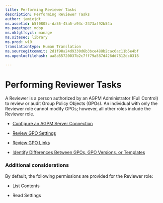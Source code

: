 ```yaml
---
title: Performing Reviewer Tasks
description: Performing Reviewer Tasks
author: jamiejdt
ms.assetid: b5f0805c-da55-45a5-a94c-2473af92b54a
ms.pagetype: mdop
ms.mktglfcycl: manage
ms.sitesec: library
ms.prod: w10
translationtype: Human Translation
ms.sourcegitcommit: 2d1f98a24d9330d6b3bce488b2cac6ac11b5e4bf
ms.openlocfilehash: aa8a55720037b2c7ff79a587d426dd7812dc0318

---
```



# Performing Reviewer Tasks


A Reviewer is a person authorized by an AGPM Administrator (Full Control) to review or audit Group Policy Objects (GPOs). An individual with only the Reviewer role cannot modify GPOs; however, all other roles include the Reviewer role.

-   [Configure an AGPM Server Connection](configure-an-agpm-server-connection-agpm40.md)

-   [Review GPO Settings](review-gpo-settings-agpm40.md)

-   [Review GPO Links](review-gpo-links-agpm40.md)

-   [Identify Differences Between GPOs, GPO Versions, or Templates](identify-differences-between-gpos-gpo-versions-or-templates-agpm40.md)

### Additional considerations

By default, the following permissions are provided for the Reviewer role:

-   List Contents

-   Read Settings

 

 








<!--HONumber=Jun16_HO4-->


